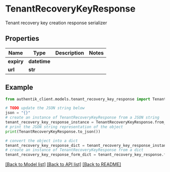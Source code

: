 # TenantRecoveryKeyResponse

Tenant recovery key creation response serializer

## Properties

Name | Type | Description | Notes
------------ | ------------- | ------------- | -------------
**expiry** | **datetime** |  | 
**url** | **str** |  | 

## Example

```python
from authentik_client.models.tenant_recovery_key_response import TenantRecoveryKeyResponse

# TODO update the JSON string below
json = "{}"
# create an instance of TenantRecoveryKeyResponse from a JSON string
tenant_recovery_key_response_instance = TenantRecoveryKeyResponse.from_json(json)
# print the JSON string representation of the object
print(TenantRecoveryKeyResponse.to_json())

# convert the object into a dict
tenant_recovery_key_response_dict = tenant_recovery_key_response_instance.to_dict()
# create an instance of TenantRecoveryKeyResponse from a dict
tenant_recovery_key_response_form_dict = tenant_recovery_key_response.from_dict(tenant_recovery_key_response_dict)
```
[[Back to Model list]](../README.md#documentation-for-models) [[Back to API list]](../README.md#documentation-for-api-endpoints) [[Back to README]](../README.md)



